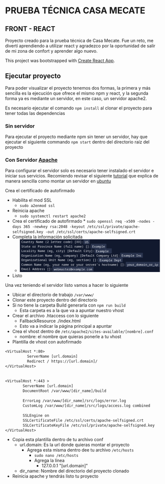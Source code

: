 # PRUEBA TÉCNICA CASA MECATE

## FRONT - REACT

Proyecto creado para la prueba técnica de Casa Mecate. Fue un reto, me divertí aprendiendo a utilizar react y agradezco
por la oportunidad de salir de mi zona de confort y aprender algo nuevo.

This project was bootstrapped with [Create React App](https://github.com/facebook/create-react-app).

## Ejecutar proyecto

Para poder visualizar el proyecto tenemos dos formas, la primera y más sencilla es la ejecución que ofrece el mismo npm
y react, y la segunda forma ya es mediante un servidor, en este caso, un servidor apache2.

Es necesario ejecutar el comando `npm install` al clonar el proyecto para tener todas las dependencias

### Sin servidor

Para ejecutar el proyecto mediante npm sin tener un servidor, hay que ejecutar el siguiente commando ```npm start```
dentro del directorio raíz del proyecto

### Con Servidor [Apache](https://httpd.apache.org/)

Para configurar el servidor solo es necesario tener instalado el servidor e iniciar sus servicios.
Recomiendo revisar el
siguiente [tutorial](https://www.digitalocean.com/community/tutorials/how-to-install-the-apache-web-server-on-ubuntu-20-04-es)
que explica de manera sencilla como montar un servidor en [ubuntu](https://ubuntu.com/)

Crea el certificado de autofirmado

* Habilita el mod SSL
    * `sudo a2enmod ssl`
* Reinicia apache
    * `sudo systemctl restart apache2`
* Crea el certificado de autofirmado
    *
    ```sudo openssl req -x509 -nodes -days 365 -newkey rsa:2048 -keyout /etc/ssl/private/apache-selfsigned.key -out /etc/ssl/certs/apache-selfsigned.crt```
* Completa la información solicitada
  * ![img.png](img.png)
* Listo

Una vez teniendo el servidor listo vamos a hacer lo siguiente
* Ubicar el directorio de trabajo `/var/www/`
* Clonar este proyecto dentro del directorio
* Si no tiene la carpeta Build generarla con `npm run build`
  * Esta carpeta es a la que va a apuntar nuestro vhost
* Crear el archivo .htaccess con lo siguiente
  * FallbackResource ./index.html 
  * Esto va a indicar la página principal a apuntar
* Crea el vhost dentro de `/etc/apache2/sites-available/[nombre].conf`
  * nombre: el nombre que quieras ponerle a tu vhost
* Plantilla de vhost con autofirmado
```apacheconf
<VirtualHost *:80>
          ServerName [url.domain]
          Redirect / https://[url.domain]/
</VirtualHost>


<VirtualHost *:443 >
        ServerName [url.domain]
        DocumentRoot /var/www/[dir_name]/build

        ErrorLog /var/www/[dir_name]/src/logs/error.log
        CustomLog /var/www/[dir_name]/src/logs/access.log combined

        SSLEngine on
        SSLCertificateFile /etc/ssl/certs/apache-selfsigned.crt
        SSLCertificateKeyFile /etc/ssl/private/apache-selfsigned.key
</VirtualHost>
```
  * Copia esta plantilla dentro de tu archivo conf
    * url.domain: Es la url donde quieras montar el proyecto
      * Agrega esta misma dentro dee tu archivo `/etc/hosts`
        * `sudo nano /etc/hosts`
        * Agrega la línea
          * 127.0.0.1       "[url.domain]"
    * dir_name: Nombre del directorio del proyecto clonado
* Reinicia apache y tendrás listo tu proyecto